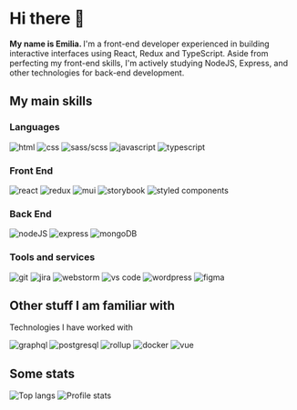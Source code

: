 # Hi there 👋  

<strong>My name is Emilia. </strong> 
I'm a front-end developer experienced in building interactive interfaces using React, Redux and TypeScript. Aside from perfecting my front-end skills, I'm actively studying NodeJS, Express, and other technologies for back-end development. 

## My main skills

### Languages
<p float="left">
  <img alt="html" src="https://img.shields.io/badge/html5-%23E34F26.svg?style=for-the-badge&logo=html5&logoColor=white">
  <img alt="css" src="https://img.shields.io/badge/css3-%231572B6.svg?style=for-the-badge&logo=css3&logoColor=white"> 
  <img alt="sass/scss" src="https://img.shields.io/badge/SASS-hotpink.svg?style=for-the-badge&logo=SASS&logoColor=white">
  <img alt="javascript" src="https://img.shields.io/badge/javascript-%23323330.svg?style=for-the-badge&logo=javascript&logoColor=%23F7DF1E">
  <img alt="typescript" src="https://img.shields.io/badge/typescript-%23007ACC.svg?style=for-the-badge&logo=typescript&logoColor=white">
</p> 

### Front End 
<p float="left">
  <img alt="react" src="https://img.shields.io/badge/react-%2320232a.svg?style=for-the-badge&logo=react&logoColor=%2361DAFB">
  <img alt="redux" src="https://img.shields.io/badge/redux-%23593d88.svg?style=for-the-badge&logo=redux&logoColor=white">
  <img alt="mui" src="https://img.shields.io/badge/MUI-%230081CB.svg?style=for-the-badge&logo=mui&logoColor=white">
  <img alt="storybook" src="https://img.shields.io/badge/-Storybook-FF4785?style=for-the-badge&logo=storybook&logoColor=white">
  <img alt="styled components" src="https://img.shields.io/badge/styled--components-DB7093?style=for-the-badge&logo=styled-components&logoColor=white">
</p>

### Back End 
<p float="left">
  <img alt="nodeJS" src="https://img.shields.io/badge/node.js-6DA55F?style=for-the-badge&logo=node.js&logoColor=white">
  <img alt="express" src="https://img.shields.io/badge/express.js-%23404d59.svg?style=for-the-badge&logo=express&logoColor=%2361DAFB">
  <img alt="mongoDB" src="https://img.shields.io/badge/MongoDB-%234ea94b.svg?style=for-the-badge&logo=mongodb&logoColor=white">
</p>

### Tools and services
<p float="left">
  <img alt="git" src="https://img.shields.io/badge/git-%23F05033.svg?style=for-the-badge&logo=git&logoColor=white">
  <img alt="jira" src="https://img.shields.io/badge/jira-%230A0FFF.svg?style=for-the-badge&logo=jira&logoColor=white">
  <img alt="webstorm" src="https://img.shields.io/badge/webstorm-143?style=for-the-badge&logo=webstorm&logoColor=white&color=black">
  <img alt="vs code" src="https://img.shields.io/badge/Visual%20Studio%20Code-0078d7.svg?style=for-the-badge&logo=visual-studio-code&logoColor=white">
  <img alt="wordpress" src="https://img.shields.io/badge/WordPress-%23117AC9.svg?style=for-the-badge&logo=WordPress&logoColor=white">
  <img alt="figma" src="https://img.shields.io/badge/figma-%23F24E1E.svg?style=for-the-badge&logo=figma&logoColor=white">
</p>

## Other stuff I am familiar with
Technologies I have worked with
<p float="left">
  <img alt="graphql" src="https://img.shields.io/badge/-ApolloGraphQL-311C87?style=for-the-badge&logo=apollo-graphql">
  <img alt="postgresql" src="https://img.shields.io/badge/postgres-%23316192.svg?style=for-the-badge&logo=postgresql&logoColor=white">
  <img alt="rollup" src="https://img.shields.io/badge/RollupJS-ef3335?style=for-the-badge&logo=rollup.js&logoColor=white">
  <img alt="docker" src="https://img.shields.io/badge/docker-%232496ED.svg?&style=for-the-badge&logo=docker&logoColor=white" />
  <img alt="vue" src="https://img.shields.io/badge/vue.js-%234FC08D.svg?&style=for-the-badge&logo=vue.js&logoColor=white" />
</p>

## Some stats
![Top langs](https://github-readme-stats.vercel.app/api/top-langs/?username=isemilia&size_weight=0.5&count_weight=0.5&langs_count=4&hide=html,scss,css,ejs&exclude_repo=runsmart&layout=compact)
![Profile stats](https://github-readme-stats.vercel.app/api?username=isemilia&hide=contribs&show_icons=true&hide_rank=true&hide_title=true)
